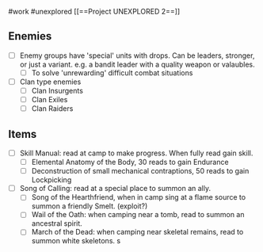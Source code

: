 #work #unexplored 
[[==Project UNEXPLORED 2==]]

Enemies
--
- [ ] Enemy groups have 'special' units with drops. Can be leaders, stronger, or just a variant.  e.g. a bandit leader with a quality weapon or valaubles. 
	- [ ] To solve 'unrewarding' difficult combat situations
- [ ] Clan type enemies
	- [ ] Clan Insurgents
	- [ ] Clan Exiles
	- [ ] Clan Raiders

Items
--
- [ ] Skill Manual: read at camp to make progress. When fully read gain skill.
	- [ ] Elemental Anatomy of the Body, 30 reads to gain Endurance
	- [ ] Deconstruction of small mechanical contraptions, 50 reads to gain Lockpicking
- [ ] Song of Calling: read at a special place to summon an ally. 
	- [ ] Song of the Hearthfriend, when in camp sing at a flame source to summon a friendly Smelt. (exploit?)
	- [ ] Wail of the Oath: when camping near a tomb, read to summon an ancestral spirit.
	- [ ] March of the Dead: when camping near skeletal remains, read to summon white skeletons. s